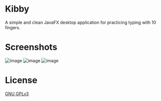 # Kibby
A simple and clean JavaFX desktop application for practicing typing with 10 fingers.

# Screenshots
![image](https://github.com/rchronicler/kibby/assets/103647221/1539ea5e-f75f-49bb-9bca-d16b9cd0eae4)
![image](https://github.com/rchronicler/kibby/assets/103647221/1d552b4d-40fd-4069-95ca-b19d9977f920)
![image](https://github.com/rchronicler/kibby/assets/103647221/06dd2fc3-bc22-4598-ad6c-0314b3379490)

# License
[GNU GPLv3](https://github.com/rchronicler/kibby/blob/main/LICENSE)
